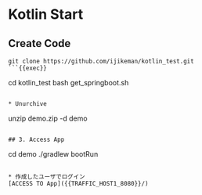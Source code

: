 # Kotlin Start

## Create Code
```
git clone https://github.com/ijikeman/kotlin_test.git
```{{exec}}

```
cd kotlin_test
bash get_springboot.sh
```{{exec}}

* Unurchive
```
unzip demo.zip -d demo
```{{exec}}

## 3. Access App
```
cd demo
./gradlew bootRun
```{{exec}}

* 作成したユーザでログイン
[ACCESS TO App]({{TRAFFIC_HOST1_8080}}/)
